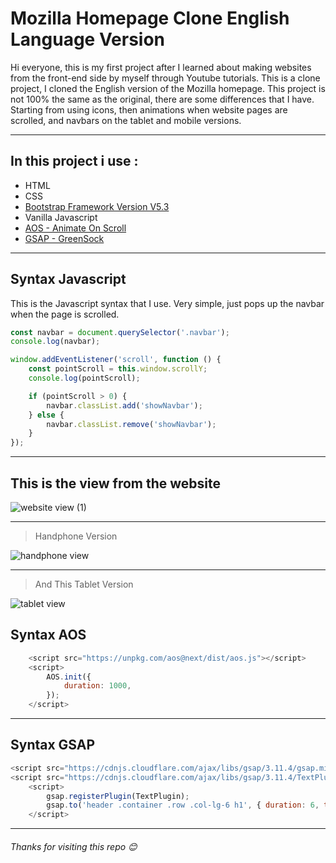 # Mozilla Homepage Clone English Language Version
Hi everyone, this is my first project after I learned about making websites from the front-end side by myself through Youtube tutorials. This is a clone project, I cloned the English version of the Mozilla homepage. This project is not 100% the same as the original, there are some differences that I have. Starting from using icons, then animations when website pages are scrolled, and navbars on the tablet and mobile versions.

----

## In this project i use :

- HTML
- CSS
- [Bootstrap Framework Version V5.3](https://getbootstrap.com/)
- Vanilla Javascript
- [AOS - Animate On Scroll](https://michalsnik.github.io/aos/)
- [GSAP - GreenSock](https://greensock.com/gsap/)

-------

## Syntax Javascript
This is the Javascript syntax that I use. Very simple, just pops up the navbar when the page is scrolled.

```javascript
const navbar = document.querySelector('.navbar');
console.log(navbar);

window.addEventListener('scroll', function () {
    const pointScroll = this.window.scrollY;
    console.log(pointScroll);

    if (pointScroll > 0) {
        navbar.classList.add('showNavbar');
    } else {
        navbar.classList.remove('showNavbar');
    }
});
```
----

## This is the view from the website

![website view (1)](https://user-images.githubusercontent.com/119624307/214856361-d0d70a29-4f87-4315-ab41-42c16008ecac.gif)

----

> Handphone Version

![handphone view](https://user-images.githubusercontent.com/119624307/214856697-3e35090c-5658-443d-ba95-977bec4201ff.gif)

----

> And This Tablet Version

![tablet view](https://user-images.githubusercontent.com/119624307/214859829-8a3e2217-d9de-4426-a70f-0b3af7297860.gif)

## Syntax AOS

```javascript
    <script src="https://unpkg.com/aos@next/dist/aos.js"></script>
    <script>
        AOS.init({
            duration: 1000,
        });
    </script>
```
----

## Syntax GSAP

```javascript
<script src="https://cdnjs.cloudflare.com/ajax/libs/gsap/3.11.4/gsap.min.js"></script>
<script src="https://cdnjs.cloudflare.com/ajax/libs/gsap/3.11.4/TextPlugin.min.js"></script>
    <script>
        gsap.registerPlugin(TextPlugin);
        gsap.to('header .container .row .col-lg-6 h1', { duration: 6, text: 'Make Firefox yours' });
    </script>

```
----

###### Thanks for visiting this repo 😊
